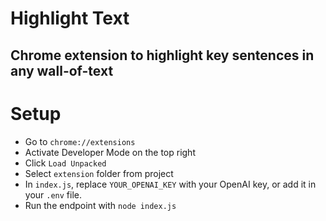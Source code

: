 # Highlight Text
## Chrome extension to highlight key sentences in any wall-of-text

# Setup
- Go to `chrome://extensions`
- Activate Developer Mode on the top right
- Click `Load Unpacked`
- Select `extension` folder from project
- In `index.js`, replace `YOUR_OPENAI_KEY` with your OpenAI key, or add it in your `.env` file.
- Run the endpoint with `node index.js`
